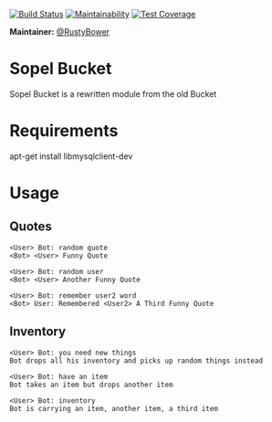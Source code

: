 [![Build Status](https://travis-ci.com/sopel-irc/sopel-bucket.svg?branch=master)](https://travis-ci.com/sopel-irc/sopel-bucket)
[![Maintainability](https://api.codeclimate.com/v1/badges/b0ce232ed04c6ff85e64/maintainability)](https://codeclimate.com/github/sopel-irc/sopel-bucket/maintainability)
[![Test Coverage](https://api.codeclimate.com/v1/badges/b0ce232ed04c6ff85e64/test_coverage)](https://codeclimate.com/github/sopel-irc/sopel-bucket/test_coverage)

**Maintainer:** [@RustyBower](https://github.com/rustybower)

# Sopel Bucket

Sopel Bucket is a rewritten module from the old Bucket

# Requirements

apt-get install libmysqlclient-dev

# Usage
## Quotes
```
<User> Bot: random quote
<Bot> <User> Funny Quote
```

```
<User> Bot: random user
<Bot> <User> Another Funny Quote
```

```
<User> Bot: remember user2 word
<Bot> User: Remembered <User2> A Third Funny Quote
```

## Inventory
```
<User> Bot: you need new things
Bot drops all his inventory and picks up random things instead
```

```
<User> Bot: have an item
Bot takes an item but drops another item
```

```
<User> Bot: inventory
Bot is carrying an item, another item, a third item
```

